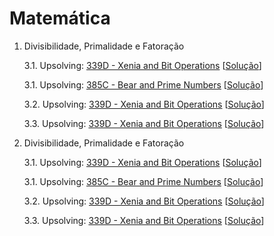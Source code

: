 # Matemática

1. Divisibilidade, Primalidade e Fatoração

   3.1. Upsolving: [339D - Xenia and Bit Operations](https://codeforces.com/problemset/problem/339/D) [[Solução](upsolving/cf_339d_xenia_bits.cpp)]

   3.1. Upsolving: [385C - Bear and Prime Numbers](https://codeforces.com/problemset/problem/385/C) [[Solução](upsolving/cf_385c_bear_prime_number.cpp)]
   
   3.2. Upsolving: [339D - Xenia and Bit Operations](https://codeforces.com/problemset/problem/339/D) [[Solução](upsolving/cf_339d_xenia_bits.cpp)]

   3.3. Upsolving: [339D - Xenia and Bit Operations](https://codeforces.com/problemset/problem/339/D) [[Solução](upsolving/cf_339d_xenia_bits.cpp)]

2. Divisibilidade, Primalidade e Fatoração

   3.1. Upsolving: [339D - Xenia and Bit Operations](https://codeforces.com/problemset/problem/339/D) [[Solução](upsolving/cf_339d_xenia_bits.cpp)]

   3.1. Upsolving: [385C - Bear and Prime Numbers](https://codeforces.com/problemset/problem/385/C) [[Solução](upsolving/cf_385c_bear_prime_number.cpp)]
   
   3.2. Upsolving: [339D - Xenia and Bit Operations](https://codeforces.com/problemset/problem/339/D) [[Solução](upsolving/cf_339d_xenia_bits.cpp)]

   3.3. Upsolving: [339D - Xenia and Bit Operations](https://codeforces.com/problemset/problem/339/D) [[Solução](upsolving/cf_339d_xenia_bits.cpp)]

